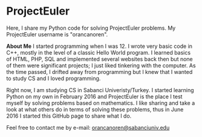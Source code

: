 # ProjectEuler
Here, I share my Python code for solving ProjectEuler problems. My ProjectEuler username is "orancanoren".

<b>About Me</b>
I started programming when I was 12. I wrote very basic code in C++, mostly in the level of a classic Hello World program. I learned basics of HTML, PHP, SQL and implemented several websites back then but none of them were significant projects; I just liked tinkering with the computer. As the time passed, I drifted away from programming but I knew that I wanted to study CS and I loved programming.

Right now, I am studying CS in Sabanci Univeristy/Turkey. I started learning Python on my own in February 2016 and ProjectEuler is the place I test myself by solving problems based on mathematics. I like sharing and take a look at what others do in terms of solving these problems, thus in June 2016 I started this GitHub page to share what I do.

Feel free to contact me by e-mail: orancanoren@sabanciuniv.edu
